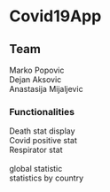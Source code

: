 ﻿# Covid19App

## Team
Marko Popovic <br />
Dejan Aksovic <br />
Anastasija Mijaljevic <br />

### Functionalities
Death stat display <br>
Covid positive stat <br>
Respirator stat <br>
<br>
global statistic <br>
statistics by country <br>
